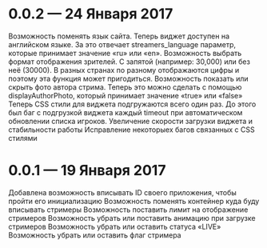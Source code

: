 # 0.0.2 — 24 Января 2017

Возможность поменять язык сайта. Теперь виджет доступен на английском языке. За это отвечает streamers_language параметр, которые принимает значение «ru» или «en».
Возможность выбрать формат отображения зрителей. С запятой (например: 30,000) или без неё (30000). В разных странах по разному отображаются цифры и поэтому эта функция может пригодиться.
Возможность показать или скрыть фото автора стрима. Теперь это можно сделать с помощью displayAuthorPhoto, который принимает значение «true» или «false»
Теперь CSS стили для виджета подгружаются всего один раз. До этого был баг с подгрузкой виджета каждый timeout при автоматическом обновлении списка игроков.
Увеличение скорости загрузки виджета и стабильности работы
Исправление некоторыех багов связанных с CSS стилями

# 0.0.1 — 19 Января 2017

Добавлена возможность вписывать ID своего приложения, чтобы пройти его инициализацию
Возможность поменять контейнер куда буду вписывать  стримеры
Возможность поставить лимит на отображение стримеров
Возможность убрать или поставить анимацию при загрузке стримеров
Возможность убрать или оставить статуса «LIVE»
Возможность убрать или оставить флаг стримера